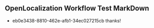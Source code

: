 ## OpenLocalization Workflow Test MarkDown
* eb0e3438-8810-462e-afb1-34ec027215cb thanks!

<!--HONumber=Jan17_HO1-->


